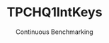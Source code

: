 ---
layout: default
title: TPCHQ1IntKeys
subtitle: Continuous Benchmarking
selected: Aggregate
expanded: Benchmarking
benchmark: /individual_results/TPCHQ1IntKeys.html
---